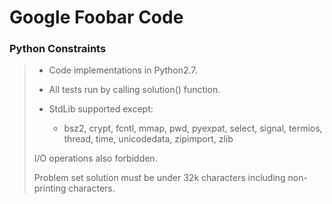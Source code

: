 # Google Foobar Code

### Python Constraints
> * Code implementations in Python2.7.
>
> * All tests run by calling solution() function.
>
> * StdLib supported except:
>	* bsz2, crypt, fcntl, mmap, pwd, pyexpat, select, signal, termios, thread, time, unicodedata, zipimport, zlib
>
> I/O operations also forbidden.
>
> Problem set solution must be under 32k characters including non-printing characters.
>



